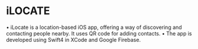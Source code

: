 # iLOCATE
•	iLocate is a location-based iOS app, offering a way of discovering and contacting people nearby. It uses QR code for adding contacts.
•	The app is developed using Swift4 in XCode and Google Firebase. 

